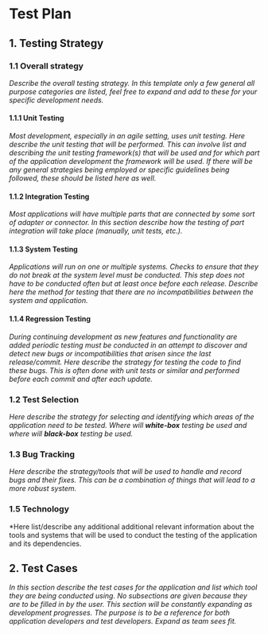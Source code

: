 # Test Plan


## 1. Testing Strategy


### 1.1 Overall strategy
*Describe the overall testing strategy. In this template only a few general all purpose categories are listed, feel free to expand and add to these for your specific development needs.*

#### 1.1.1 Unit Testing
*Most development, especially in an agile setting, uses unit testing. Here describe the unit testing that will be performed. This can involve list and describing the unit testing framework(s) that will be used and for which part of the application development the framework will be used. If there will be any general strategies being employed or specific guidelines being followed, these should be listed here as well.*

#### 1.1.2 Integration Testing  
*Most applications will have multiple parts that are connected by some sort of adapter or connector. In this section describe how the testing of part integration will take place (manually, unit tests, etc.).*

#### 1.1.3 System Testing
*Applications will run on one or multiple systems. Checks to ensure that they do not break at the system level must be conducted. This step does not have to be conducted often but at least once before each release. Describe here the method for testing that there are no incompatibilities between the system and application.*

#### 1.1.4 Regression Testing
*During continuing development as new features and functionality are added periodic testing must be conducted in an attempt to discover and detect new bugs or incompatibilities that arisen since the last release/commit. Here describe the strategy for testing the code to find these bugs. This is often done with unit tests or similar and performed before each commit and after each update.*

### 1.2 Test Selection
*Here describe the strategy for selecting and identifying which areas of the application need to be tested. Where will **white-box** testing be used and where will **black-box** testing be used.* 

### 1.3 Bug Tracking
*Here describe the strategy/tools that will be used to handle and record bugs and their fixes. This can be a combination of things that will lead to a more robust system.*

### 1.5 Technology
*Here list/describe any additional additional relevant information about the tools and systems that will be used to conduct the testing of the application and its dependencies.

## 2. Test Cases
*In this section describe the test cases for the application and list which tool they are being conducted using. No subsections are given because they are to be filled in by the user. This section will be constantly expanding as development progresses. The purpose is to be a reference for both application developers and test developers. Expand as team sees fit.*

